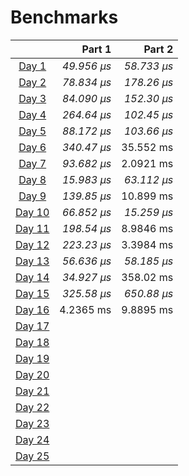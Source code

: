 # Benchmarks

|                                                | Part 1      | Part 2      |
|:----------------------------------------------:| -----------:| -----------:|
| [Day 1](https://adventofcode.com/2024/day/1)   | _49.956 µs_ | _58.733 µs_ |
| [Day 2](https://adventofcode.com/2024/day/2)   | _78.834 µs_ | _178.26 µs_ |
| [Day 3](https://adventofcode.com/2024/day/3)   | _84.090 µs_ | _152.30 µs_ |
| [Day 4](https://adventofcode.com/2024/day/4)   | _264.64 µs_ | _102.45 µs_ |
| [Day 5](https://adventofcode.com/2024/day/5)   | _88.172 µs_ | _103.66 µs_ |
| [Day 6](https://adventofcode.com/2024/day/6)   | _340.47 µs_ |  35.552 ms  |
| [Day 7](https://adventofcode.com/2024/day/7)   | _93.682 µs_ |  2.0921 ms  |
| [Day 8](https://adventofcode.com/2024/day/8)   | _15.983 µs_ | _63.112 µs_ |
| [Day 9](https://adventofcode.com/2024/day/9)   | _139.85 µs_ |  10.899 ms  |
| [Day 10](https://adventofcode.com/2024/day/10) | _66.852 µs_ | _15.259 µs_ |
| [Day 11](https://adventofcode.com/2024/day/11) | _198.54 µs_ |  8.9846 ms  |
| [Day 12](https://adventofcode.com/2024/day/12) | _223.23 µs_ |  3.3984 ms  |
| [Day 13](https://adventofcode.com/2024/day/13) | _56.636 µs_ | _58.185 µs_ |
| [Day 14](https://adventofcode.com/2024/day/14) | _34.927 µs_ |  358.02 ms  |
| [Day 15](https://adventofcode.com/2024/day/15) | _325.58 µs_ | _650.88 µs_ |
| [Day 16](https://adventofcode.com/2024/day/16) |  4.2365 ms  |  9.8895 ms  |
| [Day 17](https://adventofcode.com/2024/day/17) |             |             |
| [Day 18](https://adventofcode.com/2024/day/18) |             |             |
| [Day 19](https://adventofcode.com/2024/day/19) |             |             |
| [Day 20](https://adventofcode.com/2024/day/20) |             |             |
| [Day 21](https://adventofcode.com/2024/day/21) |             |             |
| [Day 22](https://adventofcode.com/2024/day/22) |             |             |
| [Day 23](https://adventofcode.com/2024/day/23) |             |             |
| [Day 24](https://adventofcode.com/2024/day/24) |             |             |
| [Day 25](https://adventofcode.com/2024/day/25) |             |             |

